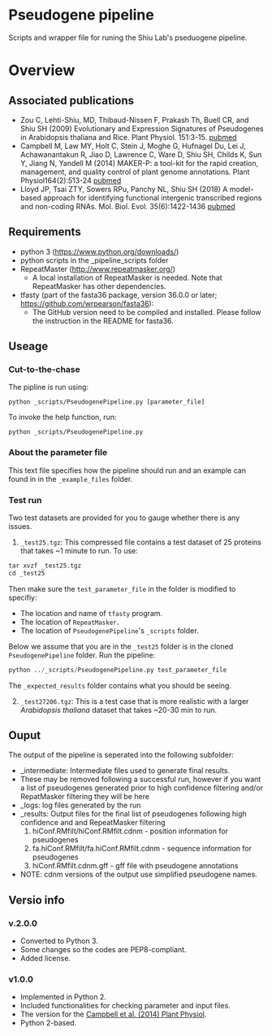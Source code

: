 # Pseudogene pipeline
Scripts and wrapper file for runing the Shiu Lab's pseduogene pipeline. 

# Overview

## Associated publications

* Zou C, Lehti-Shiu, MD, Thibaud-Nissen F, Prakash Th, Buell CR, and Shiu SH (2009) Evolutionary and Expression Signatures of Pseudogenes in Arabidopsis thaliana and Rice. Plant Physiol. 151:3-15. [pubmed](https://pubmed.ncbi.nlm.nih.gov/19641029-evolutionary-and-expression-signatures-of-pseudogenes-in-arabidopsis-and-rice/)
* Campbell M, Law MY, Holt C, Stein J, Moghe G, Hufnagel Du, Lei J, Achawanantakun R, Jiao D, Lawrence C, Ware D, Shiu SH, Childs K, Sun Y, Jiang N, Yandell M (2014) MAKER-P: a tool-kit for the rapid creation, management, and quality control of plant genome annotations. Plant Physiol164(2):513-24 [pubmed](http://www.plantphysiol.org/content/151/1/3)
* Lloyd JP, Tsai ZTY, Sowers RPu, Panchy NL, Shiu SH (2018) A model-based approach for identifying functional intergenic transcribed regions and non-coding RNAs. Mol. Biol. Evol. 35(6):1422-1436 [pubmed](https://pubmed.ncbi.nlm.nih.gov/29554332/) 

## Requirements 

* python 3 (https://www.python.org/downloads/)
* python scripts in the _pipeline_scripts folder
* RepeatMaster (http://www.repeatmasker.org/)
  * A local installation of RepeatMasker is needed. Note that RepeatMasker has other dependencies.
* tfasty (part of the fasta36 package, version 36.0.0 or later; https://github.com/wrpearson/fasta36): 
  * The GitHub version need to be compiled and installed. Please follow the instruction in the README for fasta36.

## Useage

### Cut-to-the-chase

The pipline is run using:  
<pre><code>python _scripts/PseudogenePipeline.py [parameter_file]</code></pre>

To invoke the help function, run:
<pre><code>python _scripts/PseudogenePipeline.py</code></pre>

### About the parameter file

This text file specifies how the pipeline should run and an example can found in in the `_example_files` folder.

### Test run

Two test datasets are provided for you to gauge whether there is any issues.

1. `_test25.tgz`: This compressed file contains a test dataset of 25 proteins that takes ~1 minute to run. To use:

```Python
tar xvzf _test25.tgz
cd _test25
```
Then make sure the `test_parameter_file` in the folder is modified to specifiy:
- The location and name of `tfasty` program.
- The location of `RepeatMasker`. 
- The location of `PseudogenePipeline`'s `_scripts` folder. 
 
Below we assume that you are in the `_test25` folder is in the cloned `PseudogenePipeline` folder. Run the pipeline:

```Python
python ../_scripts/PseudogenePipeline.py test_parameter_file 
```

The `_expected_results` folder contains what you should be seeing.

2. `_test27206.tgz`: This is a test case that is more realistic with a larger _Arabidopsis thaliana_ dataset that takes ~20-30 min to run. 

## Ouput

The output of the pipeline is seperated into the following subfolder:
  
* _intermediate: Intermediate files used to generate final results. 
* These may be removed following a successful run, however if you want a list of pseudogenes generated prior to high confidence  filtering and/or RepatMasker filtering they will be here
* _logs: log files generated by the run
* _results: Output files for the final list of pseudogenes following high confidence and and RepeatMasker filtering
  1. hiConf.RMfilt/hiConf.RMfilt.cdnm - position information for pseudogenes
  2. fa.hiConf.RMfilt/fa.hiConf.RMfilt.cdnm - sequence information for pseudogenes
  3. hiConf.RMfilt.cdnm.gff - gff file with pseudogene annotations 
* NOTE: cdnm versions of the output use simplified pseudogene names.

## Versio info

### v.2.0.0

- Converted to Python 3.
- Some changes so the codes are PEP8-compliant.
- Added license.

### v1.0.0

- Implemented in Python 2.
- Included functionalities for checking parameter and input files.
- The version for the [Campbell et al. (2014) Plant Physiol](http://www.plantphysiol.org/content/151/1/3).
- Python 2-based.
